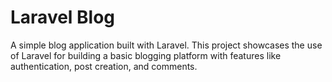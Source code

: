 # Laravel Blog
A simple blog application built with Laravel. This project showcases the use of Laravel for building a basic blogging platform with features like authentication, post creation, and comments.
